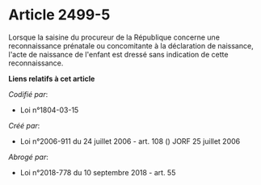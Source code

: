 # Article 2499-5

Lorsque la saisine du procureur de la République concerne une reconnaissance prénatale ou concomitante à la déclaration de
naissance, l'acte de naissance de l'enfant est dressé sans indication de cette reconnaissance.

**Liens relatifs à cet article**

_Codifié par_:

  - Loi n°1804-03-15

_Créé par_:

  - Loi n°2006-911 du 24 juillet 2006 - art. 108 () JORF 25 juillet 2006

_Abrogé par_:

  - Loi n°2018-778 du 10 septembre 2018 - art. 55
